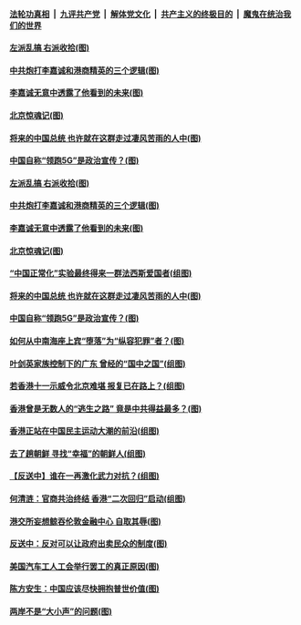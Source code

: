 ####  [法轮功真相](../../../../basic/blob/master/README.md?t=09221052) &nbsp;|&nbsp; [九评共产党](../../../../9ping.md/blob/master/README.md?t=09221052) &nbsp;|&nbsp; [解体党文化](../../../../jtdwh.md/blob/master/README.md?t=09221052)  &nbsp;|&nbsp; [共产主义的终极目的](../../../../gczydzjmd.md/blob/master/README.md?t=09221052) &nbsp;|&nbsp; [魔鬼在统治我们的世界](../../../../mgztzwmdsj.md/blob/master/README.md?t=09221052) 

#### [左派乱搞 右派收拾(图)](../pages/p4/908057.md?t=09221052) 

#### [中共炮打李嘉诚和港商精英的三个逻辑(图)](../pages/p4/908052.md?t=09221052) 

#### [李嘉诚无意中透露了他看到的未来(图)](../pages/p4/908108.md?t=09221052) 

#### [北京惊魂记(图)](../pages/p4/908019.md?t=09221052) 

#### [将来的中国总统 也许就在这群走过凄风苦雨的人中(图)](../pages/p4/908036.md?t=09221052) 

#### [中国自称“领跑5G”是政治宣传？(图)](../pages/p4/908031.md?t=09221052) 

#### [左派乱搞 右派收拾(图)](../pages/p4/908057.md?t=09221052) 

#### [中共炮打李嘉诚和港商精英的三个逻辑(图)](../pages/p4/908052.md?t=09221052) 

#### [李嘉诚无意中透露了他看到的未来(图)](../pages/p4/908108.md?t=09221052) 

#### [北京惊魂记(图)](../pages/p4/908019.md?t=09221052) 

#### [“中国正常化”实验最终得来一群法西斯爱国者(组图)](../pages/p4/908063.md?t=09221052) 

#### [将来的中国总统 也许就在这群走过凄风苦雨的人中(图)](../pages/p4/908036.md?t=09221052) 

#### [中国自称“领跑5G”是政治宣传？(图)](../pages/p4/908031.md?t=09221052) 

#### [如何从中南海座上宾“堕落”为“纵容犯罪”者？(图)](../pages/p4/908024.md?t=09221052) 

#### [叶剑英家族控制下的广东 曾经的“国中之国”(组图)](../pages/p4/908021.md?t=09221052) 

#### [若香港十一示威令北京难堪 报复已在路上？(组图)](../pages/p4/908015.md?t=09221052) 

#### [香港曾是无数人的“逃生之路” 竟是中共得益最多？(图)](../pages/p4/908017.md?t=09221052) 

#### [香港正站在中国民主运动大潮的前沿(组图)](../pages/p4/907895.md?t=09221052) 

#### [去了趟朝鲜 寻找“幸福”的朝鲜人(组图)](../pages/p4/907939.md?t=09221052) 

#### [【反送中】谁在一再激化武力对抗？(组图)](../pages/p4/907935.md?t=09221052) 

#### [何清涟：官商共治终结 香港“二次回归”启动(组图)](../pages/p4/907931.md?t=09221052) 

#### [港交所妄想鲸吞伦敦金融中心 自取其辱(图)](../pages/p4/907926.md?t=09221052) 

#### [反送中：反对可以让政府出卖民众的制度(图)](../pages/p4/907923.md?t=09221052) 

#### [美国汽车工人工会举行罢工的真正原因(图)](../pages/p4/907906.md?t=09221052) 

#### [陈方安生：中国应该尽快拥抱普世价值(图)](../pages/p4/907826.md?t=09221052) 

#### [两岸不是“大小声”的问题(图)](../pages/p4/907825.md?t=09221052) 

